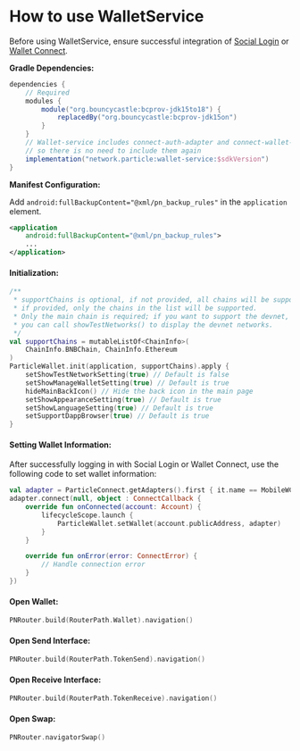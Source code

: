 # How to use WalletService

Before using WalletService, ensure successful integration of [Social Login](social-login.md) or [Wallet Connect](wallet-connect.md).

**Gradle Dependencies:**

```gradle
dependencies {
    // Required
    modules {
        module("org.bouncycastle:bcprov-jdk15to18") {
            replacedBy("org.bouncycastle:bcprov-jdk15on")
        }
    }
    // Wallet-service includes connect-auth-adapter and connect-wallet-connect-adapter by default,
    // so there is no need to include them again
    implementation("network.particle:wallet-service:$sdkVersion")
}
```

**Manifest Configuration:**

Add `android:fullBackupContent="@xml/pn_backup_rules"` in the `application` element.

```xml
<application
    android:fullBackupContent="@xml/pn_backup_rules">
    ...
</application>
```

#### **Initialization:**

```kotlin
/**
 * supportChains is optional, if not provided, all chains will be supported
 * if provided, only the chains in the list will be supported.
 * Only the main chain is required; if you want to support the devnet, 
 * you can call showTestNetworks() to display the devnet networks.
 */
val supportChains = mutableListOf<ChainInfo>(
    ChainInfo.BNBChain, ChainInfo.Ethereum
)
ParticleWallet.init(application, supportChains).apply {
    setShowTestNetworkSetting(true) // Default is false
    setShowManageWalletSetting(true) // Default is true
    hideMainBackIcon() // Hide the back icon in the main page
    setShowAppearanceSetting(true) // Default is true
    setShowLanguageSetting(true) // Default is true
    setSupportDappBrowser(true) // Default is true
}
```

#### **Setting Wallet Information:**

After successfully logging in with Social Login or Wallet Connect, use the following code to set wallet information:

```kotlin
val adapter = ParticleConnect.getAdapters().first { it.name == MobileWCWalletName.Particle.name }
adapter.connect(null, object : ConnectCallback {
    override fun onConnected(account: Account) {
        lifecycleScope.launch {
            ParticleWallet.setWallet(account.publicAddress, adapter)
        }
    }

    override fun onError(error: ConnectError) {
        // Handle connection error
    }
})
```

#### **Open Wallet:**

```kotlin
PNRouter.build(RouterPath.Wallet).navigation()
```

#### **Open Send Interface:**

```kotlin
PNRouter.build(RouterPath.TokenSend).navigation()
```

#### **Open Receive Interface:**

```kotlin
PNRouter.build(RouterPath.TokenReceive).navigation()
```

#### **Open Swap:**

```kotlin
PNRouter.navigatorSwap()
```

